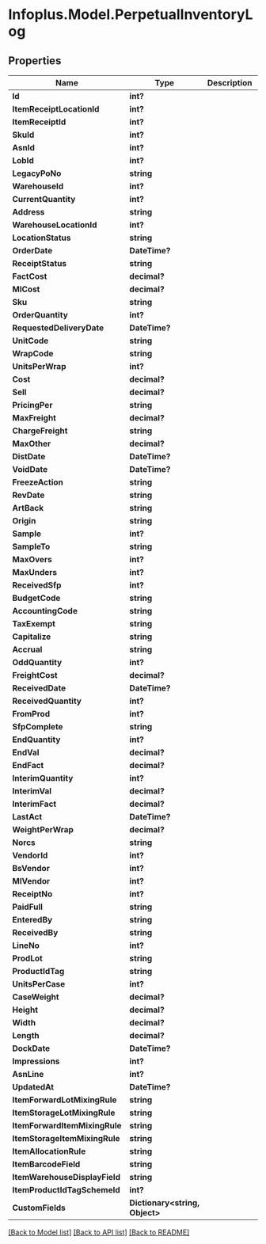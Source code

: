 # Infoplus.Model.PerpetualInventoryLog
## Properties

Name | Type | Description | Notes
------------ | ------------- | ------------- | -------------
**Id** | **int?** |  | [optional] 
**ItemReceiptLocationId** | **int?** |  | [optional] 
**ItemReceiptId** | **int?** |  | [optional] 
**SkuId** | **int?** |  | [optional] 
**AsnId** | **int?** |  | [optional] 
**LobId** | **int?** |  | [optional] 
**LegacyPoNo** | **string** |  | [optional] 
**WarehouseId** | **int?** |  | [optional] 
**CurrentQuantity** | **int?** |  | [optional] 
**Address** | **string** |  | [optional] 
**WarehouseLocationId** | **int?** |  | [optional] 
**LocationStatus** | **string** |  | [optional] 
**OrderDate** | **DateTime?** |  | [optional] 
**ReceiptStatus** | **string** |  | [optional] 
**FactCost** | **decimal?** |  | [optional] 
**MlCost** | **decimal?** |  | [optional] 
**Sku** | **string** |  | [optional] 
**OrderQuantity** | **int?** |  | [optional] 
**RequestedDeliveryDate** | **DateTime?** |  | [optional] 
**UnitCode** | **string** |  | [optional] 
**WrapCode** | **string** |  | [optional] 
**UnitsPerWrap** | **int?** |  | [optional] 
**Cost** | **decimal?** |  | [optional] 
**Sell** | **decimal?** |  | [optional] 
**PricingPer** | **string** |  | [optional] 
**MaxFreight** | **decimal?** |  | [optional] 
**ChargeFreight** | **string** |  | [optional] 
**MaxOther** | **decimal?** |  | [optional] 
**DistDate** | **DateTime?** |  | [optional] 
**VoidDate** | **DateTime?** |  | [optional] 
**FreezeAction** | **string** |  | [optional] 
**RevDate** | **string** |  | [optional] 
**ArtBack** | **string** |  | [optional] 
**Origin** | **string** |  | [optional] 
**Sample** | **int?** |  | [optional] 
**SampleTo** | **string** |  | [optional] 
**MaxOvers** | **int?** |  | [optional] 
**MaxUnders** | **int?** |  | [optional] 
**ReceivedSfp** | **int?** |  | [optional] 
**BudgetCode** | **string** |  | [optional] 
**AccountingCode** | **string** |  | [optional] 
**TaxExempt** | **string** |  | [optional] 
**Capitalize** | **string** |  | [optional] 
**Accrual** | **string** |  | [optional] 
**OddQuantity** | **int?** |  | [optional] 
**FreightCost** | **decimal?** |  | [optional] 
**ReceivedDate** | **DateTime?** |  | [optional] 
**ReceivedQuantity** | **int?** |  | [optional] 
**FromProd** | **int?** |  | [optional] 
**SfpComplete** | **string** |  | [optional] 
**EndQuantity** | **int?** |  | [optional] 
**EndVal** | **decimal?** |  | [optional] 
**EndFact** | **decimal?** |  | [optional] 
**InterimQuantity** | **int?** |  | [optional] 
**InterimVal** | **decimal?** |  | [optional] 
**InterimFact** | **decimal?** |  | [optional] 
**LastAct** | **DateTime?** |  | [optional] 
**WeightPerWrap** | **decimal?** |  | [optional] 
**Norcs** | **string** |  | [optional] 
**VendorId** | **int?** |  | [optional] 
**BsVendor** | **int?** |  | [optional] 
**MlVendor** | **int?** |  | [optional] 
**ReceiptNo** | **int?** |  | [optional] 
**PaidFull** | **string** |  | [optional] 
**EnteredBy** | **string** |  | [optional] 
**ReceivedBy** | **string** |  | [optional] 
**LineNo** | **int?** |  | [optional] 
**ProdLot** | **string** |  | [optional] 
**ProductIdTag** | **string** |  | [optional] 
**UnitsPerCase** | **int?** |  | [optional] 
**CaseWeight** | **decimal?** |  | [optional] 
**Height** | **decimal?** |  | [optional] 
**Width** | **decimal?** |  | [optional] 
**Length** | **decimal?** |  | [optional] 
**DockDate** | **DateTime?** |  | [optional] 
**Impressions** | **int?** |  | [optional] 
**AsnLine** | **int?** |  | [optional] 
**UpdatedAt** | **DateTime?** |  | [optional] 
**ItemForwardLotMixingRule** | **string** |  | 
**ItemStorageLotMixingRule** | **string** |  | 
**ItemForwardItemMixingRule** | **string** |  | 
**ItemStorageItemMixingRule** | **string** |  | 
**ItemAllocationRule** | **string** |  | 
**ItemBarcodeField** | **string** |  | [optional] 
**ItemWarehouseDisplayField** | **string** |  | [optional] 
**ItemProductIdTagSchemeId** | **int?** |  | [optional] 
**CustomFields** | **Dictionary&lt;string, Object&gt;** |  | [optional] 

[[Back to Model list]](../README.md#documentation-for-models) [[Back to API list]](../README.md#documentation-for-api-endpoints) [[Back to README]](../README.md)

